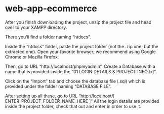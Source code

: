 # web-app-ecommerce

After you finish downloading the project, unzip the project file and head over to your XAMPP directory. 

There you’ll find a folder naming “htdocs”. 

Inside the “htdocs” folder, paste the project folder (not the .zip one, but the extracted one). Open your favorite browser; we recommend using Google Chrome or Mozilla Firefox.

Then, go to URL “http://localhost/phpmyadmin“. Create a Database with a name that is provided inside the “01 LOGIN DETAILS & PROJECT INFO.txt”.

Click on the “Import” tab and choose the database file (.sql) which is provided under the folder naming “DATABASE FILE”.

After setting up all these, go to URL “http://localhost/[ ENTER_PROJECT_FOLDER_NAME_HERE ]“ All the login details are provided inside the project folder, check that out and enter in order to use it.

